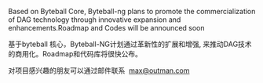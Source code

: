 Based on Byteball Core, Byteball-ng plans to promote the commercialization of DAG technology through innovative expansion and enhancements.Roadmap and Codes will be announced soon

基于byteball 核心，Byteball-NG计划通过革新性的扩展和增强,  来推动DAG技术的商用化。Roadmap和代码库将很快公布。

对项目感兴趣的朋友可以通过邮件联系  max@outman.com
